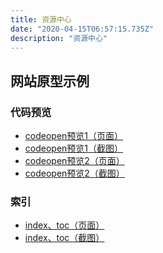 ```yaml
---
title: 资源中心
date: "2020-04-15T06:57:15.735Z"
description: "资源中心"
---
```

## 网站原型示例

### 代码预览

+ <a target="_blank" href="https://www.30secondsofcode.org/css/s/height-transition/" title="Title">codeopen预览1（页面）</a>
+ <a target="_blank" href="/代码预览/codeopen预览1.png" title="Title">codeopen预览1（截图）</a>
+ <a target="_blank" href="https://learn.shayhowe.com/advanced-html-css/css-transforms/" title="Title">codeopen预览2（页面）</a>
+ <a target="_blank" href="/代码预览/codeopen预览2.png" title="Title">codeopen预览2（截图）</a>

### 索引

+ <a target="_blank" href="https://www.yuque.com/zhenzishadow/tx7xtl/xhol3k" title="Title">index、toc（页面）</a>
+ <a target="_blank" href="/index、toc.png" title="Title">index、toc（截图）</a>